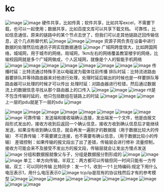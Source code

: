 # kc
![image](https://user-images.githubusercontent.com/96447102/191115681-d7cd118a-039d-4b7c-980d-67af282804d1.png)
![image](https://user-images.githubusercontent.com/96447102/191117421-79c40c99-f264-4bdc-80ff-89b3f2dfbe21.png)
硬件共享，比如传真；软件共享，比如共写excel，不需要下载，也可以一起使用；数据共享，比如百度文库可以共享下载文档。
可靠性，比如信息通信，原来的链路中的某个节点去世了，但我们可以走其他链路迂回传输信息，这个几点称替代机
![image](https://user-images.githubusercontent.com/96447102/191117590-b35d1169-7f01-4e6b-bc6c-a220c918a3b1.png)
![image](https://user-images.githubusercontent.com/96447102/191120697-59104ddc-e001-4581-b6bf-ac8e6b415ffa.png)
![image](https://user-images.githubusercontent.com/96447102/191122874-0ed6c80d-d872-4440-9056-a5c269807893.png)
资源子网负责在设备中进行数据的处理然后给通讯子网实现数据通信
![image](https://user-images.githubusercontent.com/96447102/191125395-c704605e-7717-4568-8432-7b425e509459.png)
广域网跨度很大，比如跨国网络，城域网，用于城市的网络，局域网，1km左右的网络覆盖教室楼宇的网络，比喻校园网就是多个广域网做成，个人区域网，就像是个人的智能手机网络
![image](https://user-images.githubusercontent.com/96447102/191125545-94616c8d-a6e2-4e3d-a641-c078d1269daa.png)
![image](https://user-images.githubusercontent.com/96447102/191337715-cce08d1c-8bb2-4cc9-a7e6-c104876b90f0.png)
![image](https://user-images.githubusercontent.com/96447102/191338401-c325b867-bb07-4e3f-a504-682eacceb0aa.png)
![image](https://user-images.githubusercontent.com/96447102/191338986-24d381f3-2d4e-4111-889c-984e5eacca50.png)
![image](https://user-images.githubusercontent.com/96447102/191341379-3e5c4366-f70e-4d32-8673-1c1ac2ebd396.png)
![image](https://user-images.githubusercontent.com/96447102/191343995-1f214796-bfed-4530-b726-6d765b29141a.png)
![image](https://user-images.githubusercontent.com/96447102/191345631-969e9fa8-dc85-4448-b0ca-f7b129bb70e7.png)
![image](https://user-images.githubusercontent.com/96447102/191579473-2c805552-97e1-45b5-98bb-67509e14eaf6.png)
传播时延：比特流通过特殊手法以电磁波为载体往前传播
排队时延：比特流进路由器要排队并等待路由器来对他进行处理，处理时延后输出的时候也是一样要排队等路由器可以处理的时候才可以传出
处理时延：对路由器进行检错，然后通过数据流上的数据信息寻找从那个路由器上的口传入
![image](https://user-images.githubusercontent.com/96447102/191580675-7079685a-b508-4899-b5ab-fda94de4c006.png)
![image](https://user-images.githubusercontent.com/96447102/191581040-d781f796-8847-490a-bf5b-9ed94449126a.png)
![image](https://user-images.githubusercontent.com/96447102/191582363-39349539-5abd-44fe-9ddb-97cc7c9e465c.png)
rtt是不包含传输时延的，他只包括数组在链路上的时延
![image](https://user-images.githubusercontent.com/96447102/192897078-bc52bba0-7cf4-4c99-aec2-210e382459f8.png)
![image](https://user-images.githubusercontent.com/96447102/192897182-8c7998ae-3f3f-4465-99a5-61fa971d015f.png)
![image](https://user-images.githubusercontent.com/96447102/192897230-d4ef67c8-d86b-4cf5-9347-2a64d569b654.png)
上一层的pdu就是下一层的sdu
![image](https://user-images.githubusercontent.com/96447102/192897316-dd3fb701-dc01-4272-a4a0-f93267d10b94.png)

![image](https://user-images.githubusercontent.com/96447102/191583838-25ba321d-2429-454b-aa08-e89a7bb771d8.png)
![image](https://user-images.githubusercontent.com/96447102/192897494-67270476-0817-4c06-9587-d6c8d207661c.png)
![image](https://user-images.githubusercontent.com/96447102/192897776-4c0583fc-9fd2-4b76-beb3-1df90d52cc9b.png)
![image](https://user-images.githubusercontent.com/96447102/193004705-9e862cc0-f266-4875-bbfe-c22d1f47aa0f.png)
![image](https://user-images.githubusercontent.com/96447102/193006182-246b2596-06a6-4848-9f13-98f0f9eafd6d.png)
![image](https://user-images.githubusercontent.com/96447102/193007128-b08e6a6f-9e45-4b4e-bccd-d36fb23bc280.png)
![image](https://user-images.githubusercontent.com/96447102/193009312-09964c95-53fe-4c3e-b149-414e188866da.png)
![image](https://user-images.githubusercontent.com/96447102/193013342-47f9a947-c9c5-4d98-b129-65dd45099fac.png)
![image](https://user-images.githubusercontent.com/96447102/193128692-e156f000-056d-49b9-a42b-0e5045fa9abe.png)
可靠传输：发送端和接收端确认连接，发出端发一个文件，他是由报文段形式发出的，接收方收到后返回一个确认信息，接收方收到确认信息后才能继续发送，如果没有收到确认信息，就会再发一遍刚才的数据报（用于数据比较大的传输）
不可靠传输：不需要建立连接，也不需要有确认信息，（用于数据比较小的传输）
差错控制：如果传输的报文段出了出了差错，传输层会进行修补
流量控制，接收方可能会来不及接受不发出方的报文段，传输层就会让发出方慢点发送
![image](https://user-images.githubusercontent.com/96447102/193129097-6bc74824-3038-41c9-b8c9-b426c0bf74a1.png)
分组和数据报就像父与子，分组是数据报分割形成的
![image](https://user-images.githubusercontent.com/96447102/193130081-f100b71d-6114-4708-aae1-b9975b03cba3.png)
![image](https://user-images.githubusercontent.com/96447102/193131542-c3015d8f-1dbb-4d69-95da-a44da32881db.png)
![image](https://user-images.githubusercontent.com/96447102/193132563-606c4ee3-0100-49a7-91ab-ce0a2f2f60b4.png)
单工：单方向传输，半双工：两方都可以传输但同一时间只能有一方传输，双工：可以同时传输
比特同步：发一个1，收到一个1
比特编码:规定下用什么电压表示1，用什么电压表示0
![image](https://user-images.githubusercontent.com/96447102/193133996-433c9407-6602-424c-bb33-23ac2af7c33e.png)
tcp/ip是现有的协议栈然后才有的参考模型
![image](https://user-images.githubusercontent.com/96447102/193135839-b2beea59-c091-463f-92d6-ff03344096ea.png)
![image](https://user-images.githubusercontent.com/96447102/193136310-13af644e-cdd9-4d21-8606-f83c2f733248.png)
![image](https://user-images.githubusercontent.com/96447102/193136919-de2be59f-fca8-45df-a4f5-9d9e6ef241f0.png)
![image](https://user-images.githubusercontent.com/96447102/193137164-89fed186-3821-40e8-a249-813e1631f786.png)
![image](https://user-images.githubusercontent.com/96447102/193351404-ff17d81f-cf9b-4066-a7ef-1e7fa179d7cf.png)
![image](https://user-images.githubusercontent.com/96447102/193352393-8e6bb492-f108-40e8-a985-9babdc1de87e.png)
![image](https://user-images.githubusercontent.com/96447102/193353390-698f0dd7-c0af-44d7-90fc-7e1862212fa8.png)
![image](https://user-images.githubusercontent.com/96447102/193353759-6f64d64d-7f6c-4374-95ac-50d5d7ebce9f.png)
![image](https://user-images.githubusercontent.com/96447102/193354224-027d767f-da0e-45a6-b525-c30f3bffb9d5.png)
![image](https://user-images.githubusercontent.com/96447102/195066106-3fe507b1-3759-4a64-b208-f846288bba35.png)

